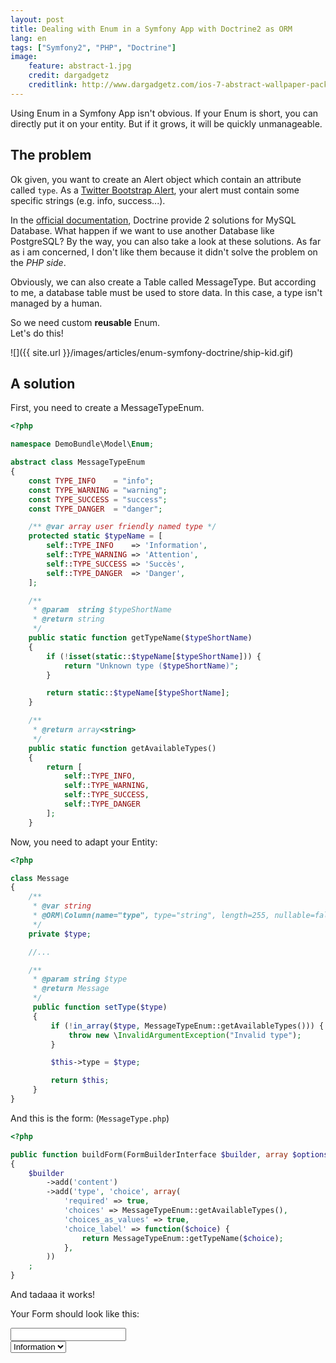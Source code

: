 ```yaml
---
layout: post
title: Dealing with Enum in a Symfony App with Doctrine2 as ORM
lang: en
tags: ["Symfony2", "PHP", "Doctrine"]
image:
    feature: abstract-1.jpg
    credit: dargadgetz
    creditlink: http://www.dargadgetz.com/ios-7-abstract-wallpaper-pack-for-iphone-5-and-ipod-touch-retina/
---
```


Using Enum in a Symfony App isn't obvious. If your Enum is short, you can directly put it on your entity. But if it grows, it will be quickly unmanageable.

## The problem

Ok given, you want to create an Alert object which contain an attribute called `type`. As a [Twitter Bootstrap Alert](http://getbootstrap.com/components/#alerts), your alert must contain some specific strings (e.g. info, success...).  

In the [official documentation](http://doctrine2.readthedocs.io/en/latest/cookbook/mysql-enums.html), Doctrine provide 2 solutions for MySQL Database. What happen if we want to use another Database like PostgreSQL? By the way, you can also take a look at these solutions. As far as i am concerned, I don't like them because it didn't solve the problem on the *PHP side*.

Obviously, we can also create a Table called MessageType. But according to me, a database table must be used to store data. In this case, a type isn't managed by a human.

So we need custom **reusable** Enum.  
Let's do this!

![]({{ site.url }}/images/articles/enum-symfony-doctrine/ship-kid.gif)


## A solution

First, you need to create a MessageTypeEnum.

```php
<?php

namespace DemoBundle\Model\Enum;

abstract class MessageTypeEnum
{
    const TYPE_INFO    = "info";
    const TYPE_WARNING = "warning";
    const TYPE_SUCCESS = "success";
    const TYPE_DANGER  = "danger";

    /** @var array user friendly named type */
    protected static $typeName = [
        self::TYPE_INFO    => 'Information',
        self::TYPE_WARNING => 'Attention',
        self::TYPE_SUCCESS => 'Succès',
        self::TYPE_DANGER  => 'Danger',
    ];

    /**
     * @param  string $typeShortName
     * @return string
     */
    public static function getTypeName($typeShortName)
    {
        if (!isset(static::$typeName[$typeShortName])) {
            return "Unknown type ($typeShortName)";
        }

        return static::$typeName[$typeShortName];
    }

    /**
     * @return array<string>
     */
    public static function getAvailableTypes()
    {
        return [
            self::TYPE_INFO,
            self::TYPE_WARNING,
            self::TYPE_SUCCESS,
            self::TYPE_DANGER
        ];
    }

```

Now, you need to adapt your Entity:

```php
<?php

class Message
{
    /**
     * @var string
     * @ORM\Column(name="type", type="string", length=255, nullable=false)
     */
    private $type;

    //...

    /**
     * @param string $type
     * @return Message
     */
     public function setType($type)
     {
         if (!in_array($type, MessageTypeEnum::getAvailableTypes())) {
             throw new \InvalidArgumentException("Invalid type");
         }

         $this->type = $type;

         return $this;
     }
}
```

And this is the form: (`MessageType.php`)

```php
<?php

public function buildForm(FormBuilderInterface $builder, array $options)
{
    $builder
        ->add('content')
        ->add('type', 'choice', array(
            'required' => true,
            'choices' => MessageTypeEnum::getAvailableTypes(),
            'choices_as_values' => true,
            'choice_label' => function($choice) {
                return MessageTypeEnum::getTypeName($choice);
            },
        ))
    ;
}
```

And tadaaa it works!

Your Form should look like this:

<div class="notice">
<form>
    <input type="text" name="demobundle_message[content]">
    <br>
    <select name="type" name="demobundle_message[type]">
        <option value="info">Information</option>
        <option value="warning">Attention</option>
        <option value="success">Succès</option>
        <option value="danger">Danger</option>
    </select>
</form>
</div>
